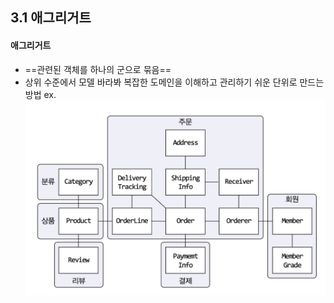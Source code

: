 ## 3.1 애그리거트

#### 애그리거트 
* ==관련된 객체를 하나의 군으로 묶음==
* 상위 수준에서 모델 바라봐 복잡한 도메인을 이해하고 관리하기 쉬운 단위로 만드는 방법
	ex. ![복잡한 모델 관리 기준되는 애그리거트](https://github.com/rigyeonghong/FunDDD/blob/main/rigyeong/CH3/image/Pasted%20image%2020240211182015.png)